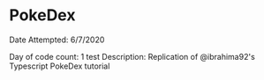 # PokeDex
Date Attempted: 6/7/2020

Day of code count: 1
test
Description: Replication of @ibrahima92's Typescript PokeDex tutorial
